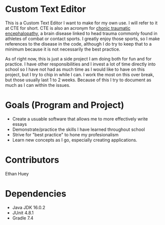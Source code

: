 # Custom Text Editor
This is a Custom Text Editor I want to make for my own use. I will refer to it at CTE for short. CTE is also an acronym for [chonic traumatic encephalopathy](https://en.wikipedia.org/wiki/Chronic_traumatic_encephalopathy), a brain disease linked to head trauma commonly found in athletes of combat or contact sports. I greatly enjoy those sports, so I make references to the disease in the code, although I do try to keep that to a minimum because it is not necessarily the best practice. 

As of right now, this is just a side project I am doing both for fun and for practice. I have other responsibilities and I invest a lot of time directly into school so I have not had as much time as I would like to have on this project, but I try to chip in while I can. I work the most on this over break, but those usually last 1 to 2 weeks. Because of this I try to document as much as I can within the issues.

# Goals (Program and Project)
* Create a usuable software that allows me to more effectively write essays
* Demonstrate/practice the skills I have learned throughout school
* Strive for "best practice" to hone my profesionalism
* Learn new concepts as I go, especially creating applications.

# Contributors
Ethan Huey

# Dependencies
* Java JDK 16.0.2
* JUnit 4.8.1
* Gradle 7.4
